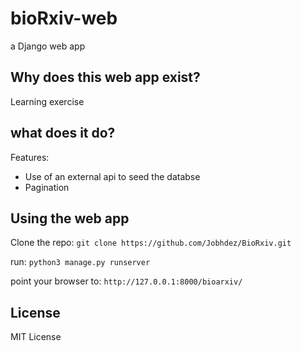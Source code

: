 # bioRxiv-web
a Django web app 

## Why does this web app exist?
Learning exercise

## what does it do?
Features:
* Use of an external api to seed the databse
* Pagination


## Using the web app

Clone the repo: `git clone https://github.com/Jobhdez/BioRxiv.git`

run: `python3 manage.py runserver`

point your browser to: `http://127.0.0.1:8000/bioarxiv/` 

## License 
MIT License
